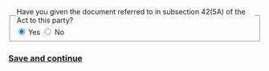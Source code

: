 <div class="nsw-forms">        
        <div class="nsw-form-group">
            <fieldset class="nsw-form-fieldset">
            <legend>
            <span class="nsw-form-legend-text">Have you given the document referred to in subsection 42(5A) of the Act to this party?</span>
            </legend>
            <div class="nsw-form-radio">
               <input class="nsw-form-radio__input" type="radio" name="{party1document}" id="{party1documentyes}" checked>
               <label class="nsw-form-radio__label" for="{party1documentyes}">Yes</label>
               <input class="nsw-form-radio__input" type="radio" name="{party1document}" id="{party1documentno}">
               <label class="nsw-form-radio__label" for="{party1documentno}">No</label>
            </div>
           </fieldset>
        </div> 
        
 <h3>
<a href="https://clairehanna.github.io/NOIM-Celebrant-Prototype/party1under18/" class="nsw-button nsw-button--primary">Save and continue</a>        
       </h3>       
